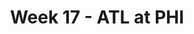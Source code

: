 ---
layout: game
title: Week 17 - ATL at PHI
season: 2006
game_id: 2006_17_ATL_PHI
away_team: ATL
home_team: PHI
---
